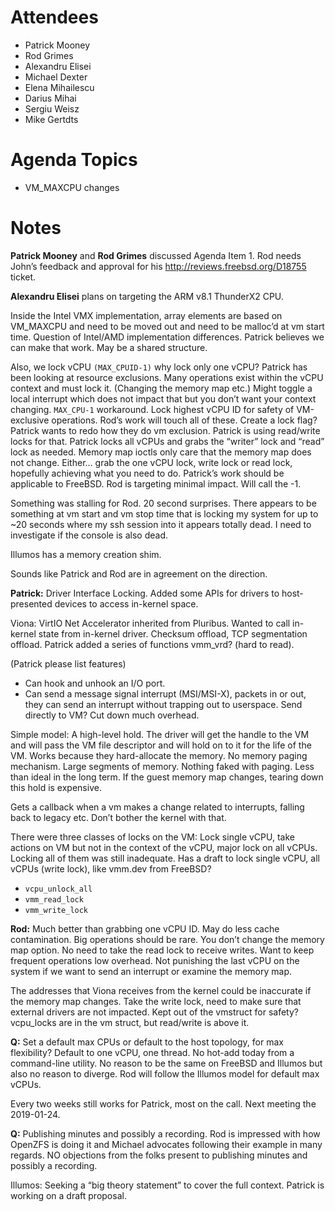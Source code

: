 # Attendees

- Patrick Mooney
- Rod Grimes
- Alexandru Elisei
- Michael Dexter
- Elena Mihailescu
- Darius Mihai
- Sergiu Weisz
- Mike Gertdts

# Agenda Topics

- VM_MAXCPU changes

# Notes

**Patrick Mooney** and **Rod Grimes** discussed Agenda Item 1.  Rod
needs John’s feedback and approval for his
http://reviews.freebsd.org/D18755 ticket.

**Alexandru Elisei** plans on targeting the ARM v8.1 ThunderX2 CPU.

Inside the Intel VMX implementation, array elements are based on
VM_MAXCPU and need to be moved out and need to be malloc’d at vm start
time.  Question of Intel/AMD implementation differences.  Patrick
believes we can make that work.  May be a shared structure.

Also, we lock vCPU `(MAX_CPUID-1)` why lock only one vCPU?  Patrick
has been looking at resource exclusions.  Many operations exist within
the vCPU context and must lock it. (Changing the memory map etc.)
Might toggle a local interrupt which does not impact that but you
don’t want your context changing.  `MAX_CPU-1` workaround.  Lock
highest vCPU ID for safety of VM-exclusive operations.  Rod’s work
will touch all of these.  Create a lock flag?  Patrick wants to redo
how they do vm exclusion.  Patrick is using read/write locks for that.
Patrick locks all vCPUs and grabs the “writer” lock and “read” lock as
needed.  Memory map ioctls only care that the memory map does not
change.  Either… grab the one vCPU lock, write lock or read lock,
hopefully achieving what you need to do.  Patrick’s work should be
applicable to FreeBSD.  Rod is targeting minimal impact.  Will call
the -1.

Something was stalling for Rod.  20 second surprises.  There appears
to be something at vm start and vm stop time that is locking my system
for up to ~20 seconds where my ssh session into it appears totally
dead.  I need to investigate if the console is also dead.

Illumos has a memory creation shim.

Sounds like Patrick and Rod are in agreement on the direction.

**Patrick:** Driver Interface Locking.  Added some APIs for drivers to
host-presented devices to access in-kernel space.

Viona: VirtIO Net Accelerator inherited from Pluribus.  Wanted to call
in-kernel state from in-kernel driver.  Checksum offload, TCP
segmentation offload.  Patrick added a series of functions vmm_vrd?
(hard to read).

(Patrick please list features)

- Can hook and unhook an I/O port. 
- Can send a message signal interrupt (MSI/MSI-X), packets in or out, they can send an interrupt without trapping out to userspace. Send directly to VM? Cut down much overhead.

Simple model: A high-level hold. The driver will get the handle to the
VM and will pass the VM file descriptor and will hold on to it for the
life of the VM.  Works because they hard-allocate the memory.  No
memory paging mechanism.  Large segments of memory.  Nothing faked
with paging.  Less than ideal in the long term.  If the guest memory
map changes, tearing down this hold is expensive.

Gets a callback when a vm makes a change related to interrupts,
falling back to legacy etc.  Don’t bother the kernel with that.

There were three classes of locks on the VM: Lock single vCPU, take
actions on VM but not in the context of the vCPU, major lock on all
vCPUs.  Locking all of them was still inadequate.  Has a draft to lock
single vCPU, all vCPUs (write lock), like vmm.dev from FreeBSD?

- `vcpu_unlock_all`
- `vmm_read_lock`
- `vmm_write_lock`

**Rod:** Much better than grabbing one vCPU ID.  May do less cache
contamination.  Big operations should be rare.  You don’t change the
memory map option.  No need to take the read lock to receive writes.
Want to keep frequent operations low overhead.  Not punishing the last
vCPU on the system if we want to send an interrupt or examine the
memory map.

The addresses that Viona receives from the kernel could be inaccurate
if the memory map changes.  Take the write lock, need to make sure
that external drivers are not impacted.  Kept out of the vmstruct for
safety?  vcpu_locks are in the vm struct, but read/write is above it.

**Q:** Set a default max CPUs or default to the host topology, for max
flexibility? Default to one vCPU, one thread. No hot-add today from a
command-line utility.  No reason to be the same on FreeBSD and Illumos
but also no reason to diverge.  Rod will follow the Illumos model for
default max vCPUs.

Every two weeks still works for Patrick, most on the call. 
Next meeting the 2019-01-24.

**Q:** Publishing minutes and possibly a recording. Rod is impressed
with how OpenZFS is doing it and Michael advocates following their
example in many regards. NO objections from the folks present to
publishing minutes and possibly a recording.

Illumos: Seeking a “big theory statement” to cover the full context.
Patrick is working on a draft proposal.
